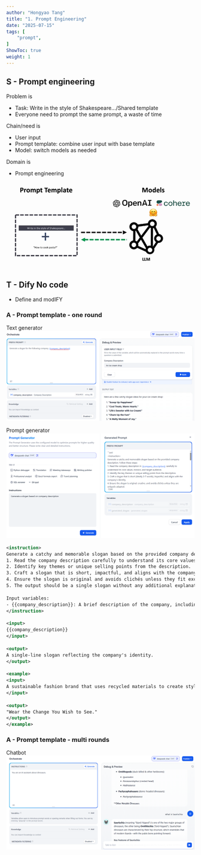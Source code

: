 ```yaml
---
author: "Hongyao Tang"
title: "1. Prompt Engineering"
date: "2025-07-15"
tags: [
    "prompt",
]
ShowToc: true
weight: 1
---
```



## S - Prompt engineering
Problem is 

- Task: Write in the style of Shakespeare.../Shared template
- Everyone need to prompt the same prompt, a waste of time

Chain/need is

- User input
- Prompt template: combine user input with base template
- Model: switch models as needed

Domain is

- Prompt engineering

![alt text](images/prompt.png)



## T - Dify No code
- Define and modIFY

### A - Prompt template - one round
Text generator
![alt text](images/tmpl2.png)

Prompt generator
![alt text](images/prmptgen.png)

```xml
<instruction>
Generate a catchy and memorable slogan based on the provided company description. Follow these steps:
1. Read the company description carefully to understand its core values, mission, and target audience.
2. Identify key themes or unique selling points from the description.
3. Craft a slogan that is short, impactful, and aligns with the company's identity.
4. Ensure the slogan is original and avoids clichés unless they fit exceptionally well.
5. The output should be a single slogan without any additional explanations or XML tags.

Input variables:
- {{company_description}}: A brief description of the company, including its industry, values, and target audience.
</instruction>

<input>
{{company_description}}
</input>

<output>
A single-line slogan reflecting the company's identity.
</output>

<example>
<input>
A sustainable fashion brand that uses recycled materials to create stylish clothing for eco-conscious consumers.
</input>

<output>
"Wear the Change You Wish to See."
</output>
</example>
```

### A - Prompt template - multi rounds
Chatbot
![alt text](images/chatprompt.png)

